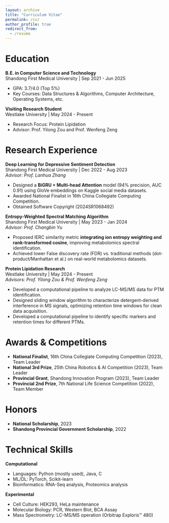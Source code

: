 ```yaml
---
layout: archive
title: "Curriculum Vitae"
permalink: /cv/
author_profile: true
redirect_from:
  - /resume
---
```


Education
=======
**B.E. in Computer Science and Technology**  
Shandong First Medical University | Sep 2021 - Jun 2025  
- GPA: 3.7/4.0 (Top 5%)
- Key Courses: Data Structures & Algorithms, Computer Architecture, Operating Systems, etc.

**Visiting Research Student**  
Westlake University | May 2024 - Present  
- Research Focus: Protein Lipidation
- Advisor: Prof. Yilong Zou and Prof. Wenfeng Zeng

Research Experience
=======
**Deep Learning for Depressive Sentiment Detection**  
Shandong First Medical University | Dec 2022 - Aug 2023  
*Advisor: Prof. Lanhua Zhang*
- Designed a **BiGRU + Multi-head Attention** model (94% precision, AUC 0.91) using GloVe embeddings on Kaggle social media datasets.
- Awarded National Finalist in 16th China Collegiate Computing Competition.
- Obtained Software Copyright (2024SR1068492)  

**Entropy-Weighted Spectral Matching Algorithm**  
Shandong First Medical University | May 2023 - Jan 2024  
*Advisor: Prof. Changbin Yu*
- Proposed IERC similarity metric **integrating ion entropy weighting and rank-transformed cosine**, improving metabolomics spectral identification.
- Achieved lower False discovery rate (FDR) vs. traditional methods (dot-product/Manhattan et al.) on real-world metabolomics datasets.  

**Protein Lipidation Research**  
Westlake University | May 2024 - Present  
*Advisors: Prof. Yilong Zou & Prof. Wenfeng Zeng*
- Developed a computational pipeline to analyze LC-MS/MS data for PTM identification.
- Designed sliding window algorithm to characterize detergent-derived interference in MS signals, optimizing retention time windows for clean data acquisition.
- Developed a computational pipeline to identify specific markers and retention times for different PTMs.

Awards & Competitions
=======
* **National Finalist**, 16th China Collegiate Computing Competition (2023), Team Leader
* **National 3rd Prize**, 25th China Robotics & AI Competition (2023), Team Leader
* **Provincial Grant**, Shandong Innovation Program (2023), Team Leader
* **Provincial 2nd Prize**, 7th National Life Science Competition (2022), Team Member

Honors
=======
- **National Scholarship**, 2023
- **Shandong Provincial Government Scholarship**, 2022

Technical Skills
=======
**Computational**  
- Languages: Python (mostly used), Java, C
- ML/DL: PyTorch, Scikit-learn
- Bioinformatics: RNA-Seq analysis, Proteomics analysis

**Experimental**  
- Cell Culture: HEK293, HeLa maintenance
- Molecular Biology: PCR, Western Blot, BCA Assay
- Mass Spectrometry: LC-MS/MS operation (Orbitrap Exploris™ 480)
